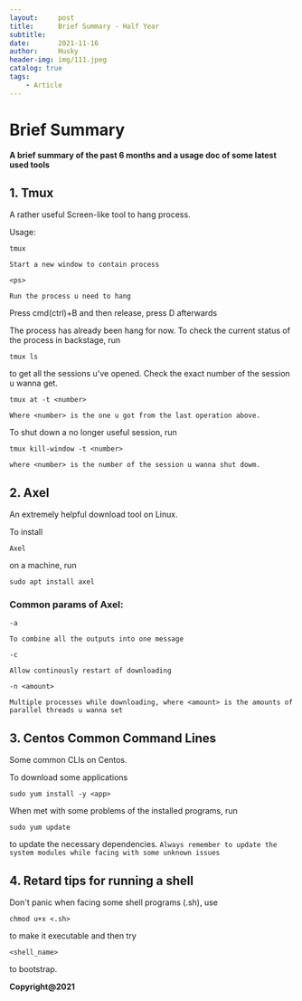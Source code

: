 ```yaml
---
layout:     post
title:      Brief Summary - Half Year
subtitle:   
date:       2021-11-16
author:     Husky
header-img: img/111.jpeg
catalog: true
tags:
    - Article
---
```


# Brief Summary

**A brief summary of the past 6 months and a usage doc of some latest used tools** 

## 1. Tmux

A rather useful Screen-like tool to hang process. 

Usage: 

```
tmux
```

`Start a new window to contain process`

```
<ps>
```

`Run the process u need to hang`

Press cmd(ctrl)+B and then release, press D afterwards

The process has already been hang for now. To check the current status of the process in backstage, run 
```
tmux ls
``` 
to get all the sessions u've opened. Check the exact number of the session u wanna get.

```
tmux at -t <number>
```
`Where <number> is the one u got from the last operation above.`

To shut down a no longer useful session, run 
```
tmux kill-window -t <number>
``` 
`where <number> is the number of the session u wanna shut dowm.`

## 2. Axel

An extremely helpful download tool on Linux.

To install 
```
Axel
``` 
on a machine, run 
```
sudo apt install axel
```

### Common params of **Axel**:

```
-a
``` 

`To combine all the outputs into one message`

```
-c
```

`Allow continously restart of downloading`

```
-n <amount>
``` 

`Multiple processes while downloading, where <amount> is the amounts of parallel threads u wanna set`

## 3. Centos Common Command Lines

Some common CLIs on Centos.

To download some applications
```
sudo yum install -y <app>
```

When met with some problems of the installed programs, run
```
sudo yum update
```
to update the necessary dependencies.
`Always remember to update the system modules while facing with some unknown issues`

## 4. Retard tips for running a shell

Don't panic when facing some shell programs (.sh), use 
```
chmod u+x <.sh>
``` 

to make it executable and then try 
```
<shell_name>
``` 
to bootstrap.


**Copyright@2021**
